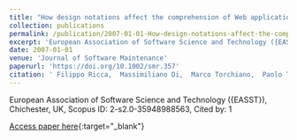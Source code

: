 ```yaml
---
title: "How design notations affect the comprehension of Web applications"
collection: publications
permalink: /publication/2007-01-01-How-design-notations-affect-the-comprehension-of-Web-applications
excerpt: 'European Association of Software Science and Technology ({EASST}), Chichester, UK, Scopus ID: 2-s2.0-35948988563, Cited by: 1'
date: 2007-01-01
venue: 'Journal of Software Maintenance'
paperurl: 'https://doi.org/10.1002/smr.357'
citation: ' Filippo Ricca,  Massimiliano Di,  Marco Torchiano,  Paolo Tonella,  Mariano Ceccato, &quot;How design notations affect the comprehension of Web applications.&quot; Journal of Software Maintenance, 2007.'
---
```

European Association of Software Science and Technology ({EASST}), Chichester, UK, Scopus ID: 2-s2.0-35948988563, Cited by: 1

[Access paper here](https://doi.org/10.1002/smr.357){:target="_blank"}
